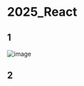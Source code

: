# 2025_React
## 1
![image](https://github.com/user-attachments/assets/106392e9-fee3-421c-a787-9410c91320e4)
## 2




